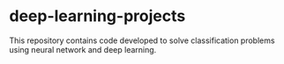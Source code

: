 # deep-learning-projects
This repository contains code developed to solve classification problems using neural network and deep learning.

